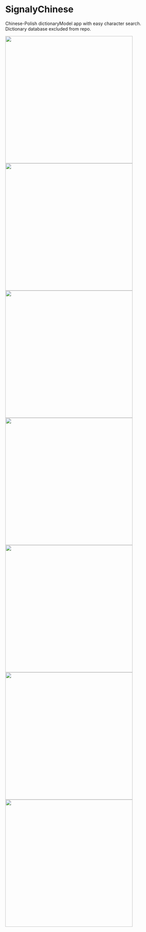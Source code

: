 # SignalyChinese

<p>
  Chinese-Polish dictionaryModel app with easy character search. <br>
  Dictionary database excluded from repo.
</p>

<img src="https://github.com/nestrockx/SignalyChinese-code/assets/72703958/3ddf8bba-24ae-4e8c-bda7-0b48f951559a" width="400">
<br>
<img src="https://github.com/nestrockx/SignalyChinese-code/assets/72703958/4c4656cd-78b8-48fa-aaf7-a65b5f99cbb4" width="400">
<br>
<img src="https://github.com/nestrockx/SignalyChinese-code/assets/72703958/58c0d8dd-4f62-426a-908b-4c1e0c30b43e" width="400">
<br>
<img src="https://github.com/nestrockx/SignalyChinese-code/assets/72703958/79596e23-f9c3-4748-ab14-4a9370b853ae" width="400">
<br>
<img src="https://github.com/nestrockx/SignalyChinese-code/assets/72703958/2bacf9f8-3d41-4d20-a6f4-cb340056b113" width="400">
<br>
<img src="https://github.com/nestrockx/SignalyChinese-code/assets/72703958/b5049e6d-e69c-4db4-9865-c2d5da83d186" width="400">
<br>
<img src="https://github.com/nestrockx/SignalyChinese-code/assets/72703958/d99c6735-98bb-476d-b336-eadac8c432f3" width="400">
<br>
